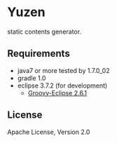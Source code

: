 # Yuzen
static contents generator.

## Requirements
* java7 or more tested by 1.7.0_02
* gradle 1.0
* eclipse 3.7.2 (for development)
    * [Groovy-Eclipse 2.6.1](http://groovy.codehaus.org/Eclipse+Plugin)

## License
Apache License, Version 2.0

